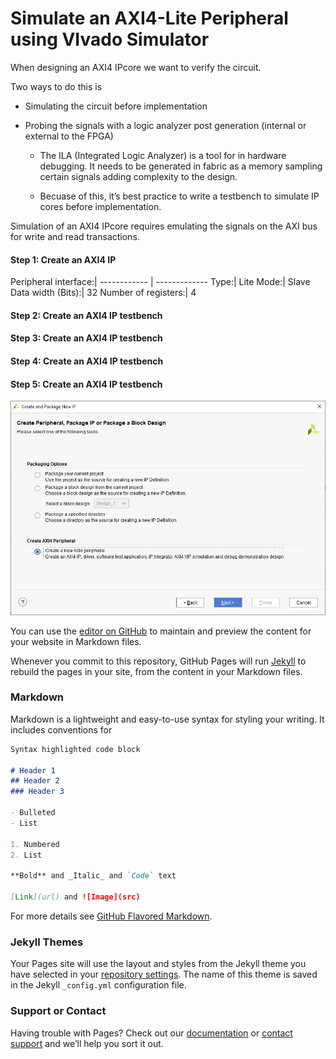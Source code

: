 # Simulate an AXI4-Lite Peripheral using VIvado Simulator

When designing an AXI4 IPcore we want to verify the circuit.

Two ways to do this is 
* Simulating the circuit before implementation
* Probing the signals with a logic analyzer post generation (internal or external to the FPGA)

  * The ILA (Integrated Logic Analyzer) is a tool for in hardware debugging.
It needs to be generated in fabric as a memory sampling certain signals adding complexity to the design.

  * Becuase of this, it’s best practice to write a testbench to simulate IP cores before implementation.
  
Simulation of an AXI4 IPcore requires emulating the signals on the AXI bus for write and read transactions.

#### Step 1: Create an AXI4 IP


Peripheral interface:|
------------ | -------------
Type:| Lite
Mode:| Slave
Data width (Bits):| 32
Number of registers:| 4


#### Step 2: Create an AXI4 IP testbench

#### Step 3: Create an AXI4 IP testbench

#### Step 4: Create an AXI4 IP testbench

#### Step 5: Create an AXI4 IP testbench

![Image](https://raw.githubusercontent.com/TsafasN/AXI4_lite-Simulation-Tutorial/gh-pages/Create_Peripheral2.PNG)






You can use the [editor on GitHub](https://github.com/TsafasN/AXI4_lite-Simulation-Tutorial/edit/gh-pages/index.md) to maintain and preview the content for your website in Markdown files.

Whenever you commit to this repository, GitHub Pages will run [Jekyll](https://jekyllrb.com/) to rebuild the pages in your site, from the content in your Markdown files.

### Markdown

Markdown is a lightweight and easy-to-use syntax for styling your writing. It includes conventions for

```markdown
Syntax highlighted code block

# Header 1
## Header 2
### Header 3

- Bulleted
- List

1. Numbered
2. List

**Bold** and _Italic_ and `Code` text

[Link](url) and ![Image](src)
```

For more details see [GitHub Flavored Markdown](https://guides.github.com/features/mastering-markdown/).

### Jekyll Themes

Your Pages site will use the layout and styles from the Jekyll theme you have selected in your [repository settings](https://github.com/TsafasN/AXI4_lite-Simulation-Tutorial/settings). The name of this theme is saved in the Jekyll `_config.yml` configuration file.

### Support or Contact

Having trouble with Pages? Check out our [documentation](https://docs.github.com/categories/github-pages-basics/) or [contact support](https://github.com/contact) and we’ll help you sort it out.
